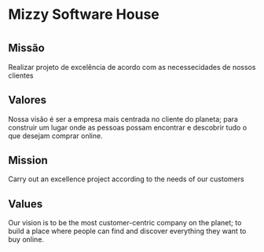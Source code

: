 <h1> Mizzy Software House <h1>

## Missão
Realizar projeto de excelência de acordo com as necessecidades de nossos clientes
## Valores
Nossa visão é ser a empresa mais centrada no cliente do planeta; para construir um lugar onde as pessoas possam encontrar e descobrir tudo o que desejam comprar online.

## Mission
Carry out an excellence project according to the needs of our customers

## Values
Our vision is to be the most customer-centric company on the planet; to build a place where people can find and discover everything they want to buy online.

